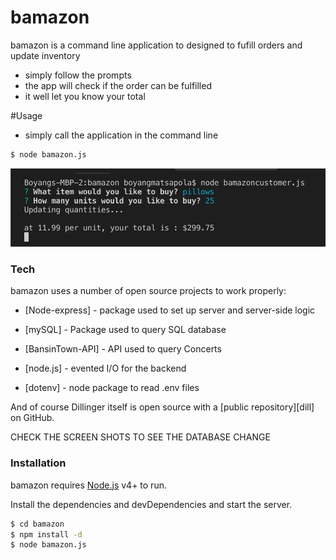 # bamazon



bamazon is a command line application to designed to fufill orders and update inventory

  - simply follow the prompts
  - the app will check if the order can be fulfilled
  - it well let you know your total

#Usage

  - simply call the application in the command line
 
```sh
$ node bamazon.js
```



![alt text](https://github.com/boyangm/bamazon/blob/master/Screen%20Shot%202019-09-07%20at%207.24.20%20PM.png?raw=true)
### Tech

bamazon uses a number of open source projects to work properly:

* [Node-express] - package used to set up server and server-side logic
* [mySQL] - Package used to query SQL database
* [BansinTown-API] - API used to query Concerts

* [node.js] - evented I/O for the backend
* [dotenv] - node package to read .env files



And of course Dillinger itself is open source with a [public repository][dill]
 on GitHub.

 CHECK THE SCREEN SHOTS TO SEE THE DATABASE CHANGE

### Installation

bamazon requires [Node.js](https://nodejs.org/) v4+ to run.

Install the dependencies and devDependencies and start the server.

```sh
$ cd bamazon
$ npm install -d
$ node bamazon.js
```


